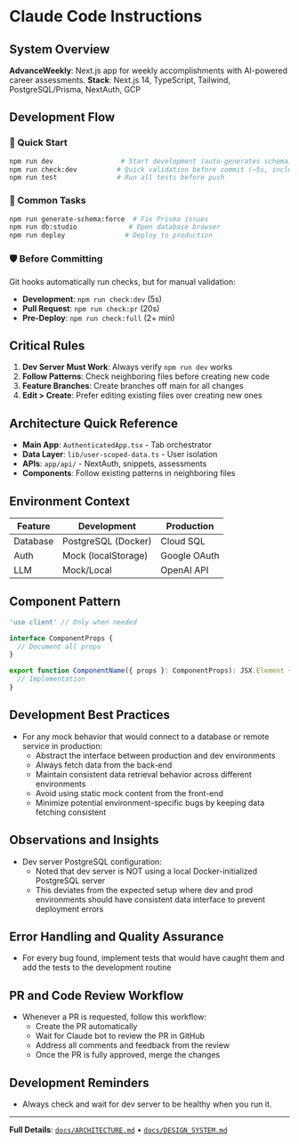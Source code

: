 # Claude Code Instructions

## System Overview
**AdvanceWeekly**: Next.js app for weekly accomplishments with AI-powered career assessments.
**Stack**: Next.js 14, TypeScript, Tailwind, PostgreSQL/Prisma, NextAuth, GCP

## Development Flow

### 🚀 Quick Start
```bash
npm run dev                 # Start development (auto-generates schema)
npm run check:dev          # Quick validation before commit (~5s, includes API tests)
npm run test               # Run all tests before push
```

### 🔧 Common Tasks
```bash
npm run generate-schema:force  # Fix Prisma issues
npm run db:studio             # Open database browser
npm run deploy               # Deploy to production
```

### 🛡️ Before Committing
Git hooks automatically run checks, but for manual validation:
- **Development**: `npm run check:dev` (5s)
- **Pull Request**: `npm run check:pr` (20s) 
- **Pre-Deploy**: `npm run check:full` (2+ min)

## Critical Rules
1. **Dev Server Must Work**: Always verify `npm run dev` works
2. **Follow Patterns**: Check neighboring files before creating new code
3. **Feature Branches**: Create branches off main for all changes
4. **Edit > Create**: Prefer editing existing files over creating new ones

## Architecture Quick Reference
- **Main App**: `AuthenticatedApp.tsx` - Tab orchestrator
- **Data Layer**: `lib/user-scoped-data.ts` - User isolation
- **APIs**: `app/api/` - NextAuth, snippets, assessments
- **Components**: Follow existing patterns in neighboring files

## Environment Context
| Feature | Development | Production |
|---------|------------|------------|
| Database | PostgreSQL (Docker) | Cloud SQL |
| Auth | Mock (localStorage) | Google OAuth |
| LLM | Mock/Local | OpenAI API |

## Component Pattern
```typescript
'use client' // Only when needed

interface ComponentProps {
  // Document all props
}

export function ComponentName({ props }: ComponentProps): JSX.Element {
  // Implementation
}
```

## Development Best Practices
- For any mock behavior that would connect to a database or remote service in production:
  * Abstract the interface between production and dev environments
  * Always fetch data from the back-end 
  * Maintain consistent data retrieval behavior across different environments
  * Avoid using static mock content from the front-end
  * Minimize potential environment-specific bugs by keeping data fetching consistent

## Observations and Insights
- Dev server PostgreSQL configuration:
  * Noted that dev server is NOT using a local Docker-initialized PostgreSQL server
  * This deviates from the expected setup where dev and prod environments should have consistent data interface to prevent deployment errors

## Error Handling and Quality Assurance
- For every bug found, implement tests that would have caught them and add the tests to the development routine

## PR and Code Review Workflow
- Whenever a PR is requested, follow this workflow:
  * Create the PR automatically
  * Wait for Claude bot to review the PR in GitHub
  * Address all comments and feedback from the review
  * Once the PR is fully approved, merge the changes

## Development Reminders
- Always check and wait for dev server to be healthy when you run it.

---
**Full Details**: [`docs/ARCHITECTURE.md`](./docs/ARCHITECTURE.md) • [`docs/DESIGN_SYSTEM.md`](./docs/DESIGN_SYSTEM.md)